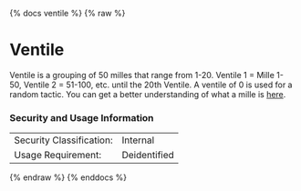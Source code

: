 {% docs ventile %}
{% raw %}

<a name="ventile"></a>
# Ventile

Ventile is a grouping of 50 milles that range from 1-20. Ventile 1 = Mille 1- 50, Ventile 2 = 51-100, etc. until the 20th Ventile.
A ventile of 0 is used for a random tactic.  You can get a better understanding of what a mille is [here](#!/model/model.aaa_life_data_platform.gold_messages).

### Security and Usage Information
|     |     |  
| --- | --- |
| Security Classification: | Internal |
| Usage Requirement:       | Deidentified |

{% endraw %}
{% enddocs %}
